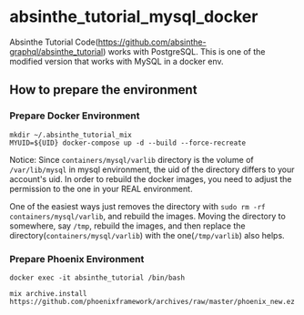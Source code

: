 # absinthe_tutorial_mysql_docker
Absinthe Tutorial Code(https://github.com/absinthe-graphql/absinthe_tutorial) works with PostgreSQL. This is one of the modified version that works with MySQL in a docker env.

## How to prepare the environment

### Prepare Docker Environment

```
mkdir ~/.absinthe_tutorial_mix
MYUID=${UID} docker-compose up -d --build --force-recreate
```

Notice: Since `containers/mysql/varlib` directory is the volume of `/var/lib/mysql` in mysql environment, the uid of the directory differs to your account's uid. In order to rebuild the docker images, you need to adjust the permission to the one in your REAL environment.

One of the easiest ways just removes the directory with `sudo rm -rf containers/mysql/varlib`, and rebuild the images.  Moving the directory to somewhere, say `/tmp`, rebuild the images, and then replace the directory(`containers/mysql/varlib`) with the one(`/tmp/varlib`) also helps.


### Prepare Phoenix Environment

```
docker exec -it absinthe_tutorial /bin/bash

mix archive.install https://github.com/phoenixframework/archives/raw/master/phoenix_new.ez
```

